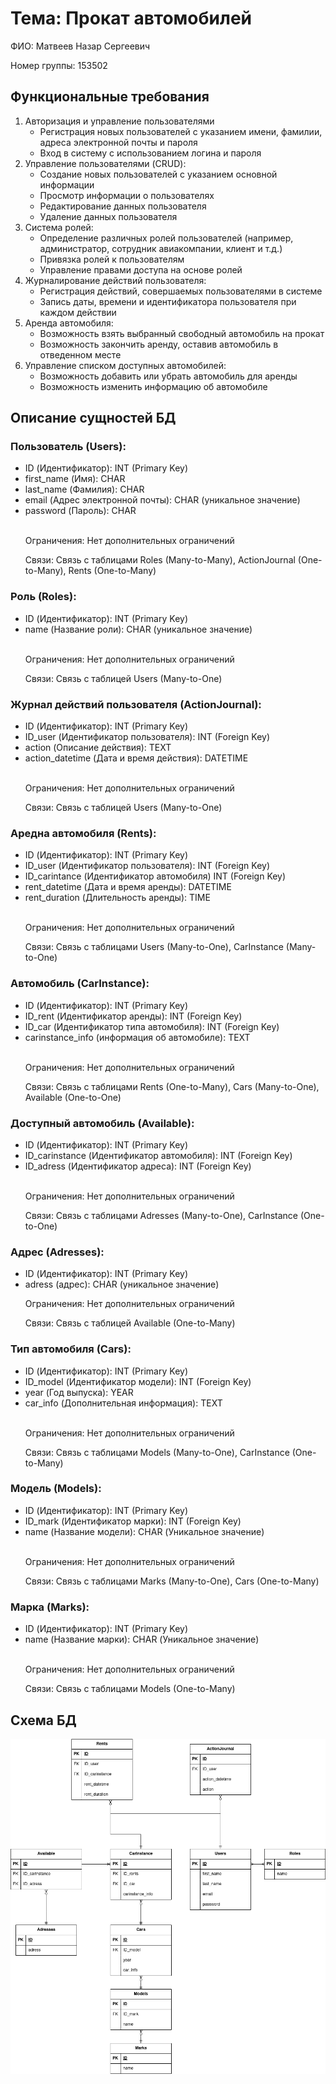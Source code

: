 <!DOCTYPE html>
<html lang="ru">
<head>
    <meta charset="UTF-8">
</head>
<body>
    <h1>Тема: Прокат автомобилей</h1>
    <p>ФИО: Матвеев Назар Сергеевич</p>
    <p>Номер группы: 153502</p>
    <h2>Функциональные требования</h2>
    <ol>
        <li>Авторизация и управление пользователями
            <ul>
                <li>Регистрация новых пользователей с указанием имени, фамилии, адреса электронной почты и пароля</li>
                <li>Вход в систему с использованием логина и пароля</li>
            </ul>
        </li>
        <li>Управление пользователями (CRUD):
            <ul>
                <li>Создание новых пользователей с указанием основной информации</li>
                <li>Просмотр информации о пользователях</li>
                <li>Редактирование данных пользователя</li>
                <li>Удаление данных пользователя</li>
            </ul>
        </li>
        <li>Система ролей:
            <ul>
                <li>Определение различных ролей пользователей (например, администратор, сотрудник авиакомпании, клиент и т.д.)</li>
                <li>Привязка ролей к пользователям</li>
                <li>Управление правами доступа на основе ролей</li>
            </ul>
        </li>
        <li>Журналирование действий пользователя:
            <ul>
                <li>Регистрация действий, совершаемых пользователями в системе</li>
                <li>Запись даты, времени и идентификатора пользователя при каждом действии</li>
            </ul>
        </li>
        <li>Аренда автомобиля:
            <ul>
                <li>Возможность взять выбранный свободный автомобиль на прокат</li>
                <li>Возможность закончить аренду, оставив автомобиль в отведенном месте</li>
            </ul>
        </li>
        <li>Управление списком доступных автомобилей:
            <ul>
                <li>Возможность добавить или убрать автомобиль для аренды</li>
                <li>Возможность изменить информацию об автомобиле</li>
            </ul>
        </li>
    </ol>
    <h2>Описание сущностей БД</h2>
    <h3>Пользователь (Users):</h3>
    <ul>
        <li>ID (Идентификатор): INT   (Primary Key)</li>
        <li>first_name (Имя): CHAR</li>
        <li>last_name (Фамилия): CHAR</li>
        <li>email (Адрес электронной почты): CHAR (уникальное значение)</li>
        <li>password (Пароль): CHAR</li>
        </br>
        <p>Ограничения: Нет дополнительных ограничений</p>
        <p>Связи: Связь с таблицами Roles (Many-to-Many), ActionJournal (One-to-Many), Rents (One-to-Many)</p>
    </ul>
    <h3>Роль (Roles):</h3>
    <ul>
        <li>ID (Идентификатор): INT (Primary Key)</li>
        <li>name (Название роли): CHAR (уникальное значение)</li>
        </br>
        <p>Ограничения: Нет дополнительных ограничений</p>
        <p>Связи: Связь с таблицей Users (Many-to-One)</p>
    </ul>
    <h3>Журнал действий пользователя (ActionJournal):</h3>
    <ul>
        <li>ID (Идентификатор): INT (Primary Key)</li>
        <li>ID_user (Идентификатор пользователя): INT (Foreign Key)</li>
        <li>action (Описание действия): TEXT </li>
        <li>action_datetime (Дата и время действия): DATETIME</li>
        </br>
        <p>Ограничения: Нет дополнительных ограничений</p>
        <p>Связи: Связь с таблицей Users (Many-to-One)</p>
    </ul>
    <h3>Аредна автомобиля (Rents):</h3>
    <ul>
        <li>ID (Идентификатор): INT (Primary Key)</li>
        <li>ID_user (Идентификатор пользователя): INT (Foreign Key)</li>
        <lI>ID_carintance (Идентификатор автомобиля) INT (Foreign Key)</lI>
        <li>rent_datetime (Дата и время аренды): DATETIME</li>
        <li>rent_duration (Длительность аренды): TIME</li>
        </br>
        <p>Ограничения: Нет дополнительных ограничений</p>
        <p>Связи: Связь с таблицами Users (Many-to-One), CarInstance (Many-to-One)</p>
    </ul>
    <h3>Автомобиль (CarInstance):</h3>
    <ul>
        <li>ID (Идентификатор): INT (Primary Key)</li>
        <li>ID_rent (Идентификатор аренды): INT (Foreign Key)</li>
        <li>ID_car (Идентификатор типа автомобиля): INT (Foreign Key)</li>
        <li>carinstance_info (информация об автомобиле): TEXT</li>
        </br>
        <p>Ограничения: Нет дополнительных ограничений</p>
        <p>Связи: Связь с таблицами Rents (One-to-Many), Cars (Many-to-One), Available (One-to-One)</p>
    </ul>
    <h3>Доступный автомобиль (Available):</h3>
    <ul>
        <li>ID (Идентификатор): INT (Primary Key)</li>
        <li>ID_carinstance (Идентификатор автомобиля): INT (Foreign Key)</li>
        <li>ID_adress (Идентификатор адреса): INT (Foreign Key)</li>
        </br>
        <p>Ограничения: Нет дополнительных ограничений</p>
        <p>Связи: Связь с таблицами Adresses (Many-to-One), CarInstance (One-to-One)</p>
    </ul>
    <h3>Адрес (Adresses):</h3>
    <ul>
        <li>ID (Идентификатор): INT (Primary Key)</li>
        <li>adress (адрес): CHAR (уникальное значение)</li>
        <p>Ограничения: Нет дополнительных ограничений</p>
        <p>Связи: Связь с таблицей Available (One-to-Many)</p>
    </ul>
    <h3>Тип автомобиля (Cars):</h3>
    <ul>
        <li>ID (Идентификатор): INT (Primary Key)</li>
        <li>ID_model (Идентификатор модели): INT (Foreign Key)</li>
        <li>year (Год выпуска): YEAR</li>
        <li>car_info (Дополнительная информация): TEXT</li>
        </br>
        <p>Ограничения: Нет дополнительных ограничений</p>
        <p>Связи: Связь с таблицами Models (Many-to-One), CarInstance (One-to-Many)</p>
    </ul>
    <h3>Модель (Models):</h3>
    <ul>
        <li>ID (Идентификатор): INT (Primary Key)</li>
        <li>ID_mark (Идентификатор марки): INT (Foreign Key)</li>
        <li>name (Название модели): CHAR (Уникальное значение)</li>
        </br>
        <p>Ограничения: Нет дополнительных ограничений</p>
        <p>Связи: Связь с таблицами Marks (Many-to-One), Cars (One-to-Many)</p>
    </ul>
    <h3>Марка (Marks):</h3>
    <ul>
        <li>ID (Идентификатор): INT (Primary Key)</li>
        <li>name (Название марки): CHAR (Уникальное значение)</li>
        </br>
        <p>Ограничения: Нет дополнительных ограничений</p>
        <p>Связи: Связь с таблицами Models (One-to-Many)</p>
    </ul>
    <h2>Схема БД</h2>
    <img src="Схема.png">

</body>
</html>
